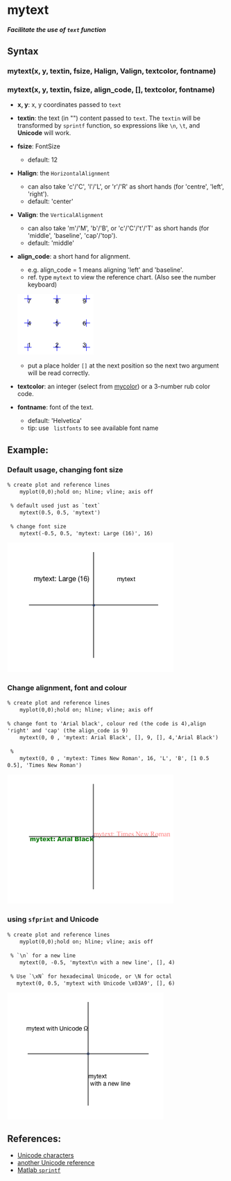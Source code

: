 # mytext

##### Facilitate the use of `text` function

## Syntax

### mytext(x, y, textin, fsize, Halign, Valign, textcolor, fontname)

### mytext(x, y, textin, fsize, align_code, [], textcolor, fontname)

*  **x, y**: x, y coordinates passed to `text`
*  **textin**: the text (in "") content passed to `text`. The `textin` will be transformed by `sprintf` function, so expressions like `\n`, `\t`, and **Unicode** will work.
*  **fsize**: FontSize
	+ default: 12
*  **Halign**: the `HorizontalAlignment` 
	+ can also take 'c'/'C', 'l'/'L', or 'r'/'R' as short hands (for 'centre', 'left', 'right').
	+ default: 'center'
*  **Valign**: the `VerticalAlignment` 
	+ can also take 'm'/'M', 'b'/'B', or 'c'/'C'/'t'/'T' as short hands (for 'middle', 'baseline', 'cap'/'top'). 
	+ default: 'middle' 
*  **align_code**: a short hand for alignment. 
	+  e.g. align_code = 1 means aligning 'left' and 'baseline'. 
	+ ref. type `mytext` to view the reference chart. (Also see the number keyboard)

	![plot1](images/mytext1.png) 
	+ put a place holder `[]` at the next position so the next two argument will be read correctly.
* **textcolor**: an integer (select from [mycolor](https://github.com/weitingwlin/matlabutility/blob/master/documents/mycolor.md)) or a 3-number rub color code.
* **fontname**: font of the text. 
	+ default: 'Helvetica'
	+ tip: use ` listfonts` to see available font name

  


## Example: 

### Default usage, changing font size
   
    % create plot and reference lines 
 		myplot(0,0);hold on; hline; vline; axis off
 		
	 % default used just as `text`
		mytext(0.5, 0.5, 'mytext')
	
	 % change font size
 		mytext(-0.5, 0.5, 'mytext: Large (16)', 16)
 		
 ![plot1](images/mytext2.png) 	
 		
### Change alignment, font and colour
   
    % create plot and reference lines 
 		myplot(0,0);hold on; hline; vline; axis off
 		
    % change font to 'Arial black', colour red (the code is 4),align 'right' and 'cap' (the align_code is 9)
 		mytext(0, 0 , 'mytext: Arial Black', [], 9, [], 4,'Arial Black')
 		
 	 %   
 		mytext(0, 0 , 'mytext: Times New Roman', 16, 'L', 'B', [1 0.5 0.5], 'Times New Roman')
 
  ![plot1](images/mytext3.png) 
  
### using `sfprint` and Unicode   
    % create plot and reference lines 
 		myplot(0,0);hold on; hline; vline; axis off
 		
 	 % `\n` for a new line
 	    mytext(0, -0.5, 'mytext\n with a new line', [], 4)  
 	    
 	 % Use `\xN` for hexadecimal Unicode, or \N for octal 
       mytext(0, 0.5, 'mytext with Unicode \x03A9', [], 6)

![plot1](images/mytext4.png) 
     
## References:
* [Unicode characters](https://unicode-table.com/en/#basic-latin)
* [another Unicode reference](http://www.rapidtables.com/code/text/unicode-characters.htm)
* [Matlab `sprintf`](https://www.mathworks.com/help/matlab/ref/sprintf.html#inputarg_formatSpec) 